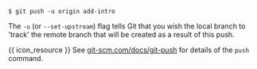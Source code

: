 ```{.no-line-numbers}
$ git push -u origin add-intro
```

The `-u` (or `--set-upstream`) flag tells Git that you wish the local branch to 'track' the remote branch that will be created as a result of this push.

{{ icon_resource }} See [git-scm.com/docs/git-push](https://git-scm.com/docs/git-push) for details of the `push` command.
